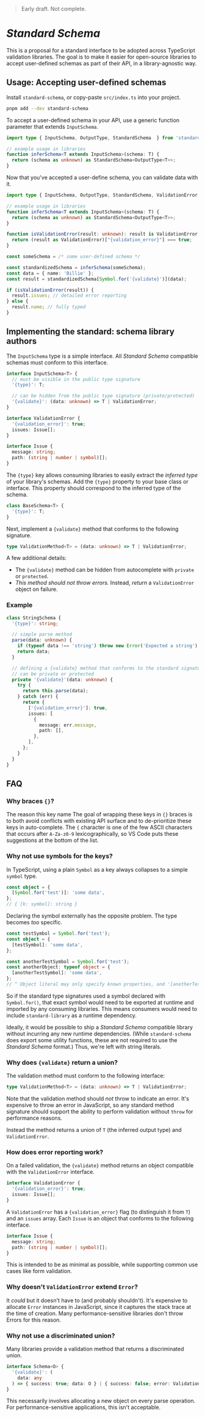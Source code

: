 > Early draft. Not complete.

# _Standard Schema_

This is a proposal for a standard interface to be adopted across TypeScript validation libraries. The goal is to make it easier for open-source libraries to accept user-defined schemas as part of their API, in a library-agnostic way.

## Usage: Accepting user-defined schemas

Install `standard-schema`, or copy-paste `src/index.ts` into your project.

```sh
pnpm add --dev standard-schema
```

To accept a user-defined schema in your API, use a generic function parameter that extends `InputSchema`.

```ts
import type { InputSchema, OutputType, StandardSchema  } from 'standard-schema';

// example usage in libraries
function inferSchema<T extends InputSchema>(schema: T) {
  return (schema as unknown) as StandardSchema<OutputType<T>>;
}
```

Now that you've accepted a user-define schema, you can validate data with it.

```ts
import type { InputSchema, OutputType, StandardSchema, ValidationError } from 'standard-schema';

// example usage in libraries
function inferSchema<T extends InputSchema>(schema: T) {
  return (schema as unknown) as StandardSchema<OutputType<T>>;
}

function isValidationError(result: unknown): result is ValidationError {
  return (result as ValidationError)["{validation_error}"] === true;
}

const someSchema = /* some user-defined schema */

const standardizedSchema = inferSchema(someSchema);
const data = { name: 'Billie' };
const result = standardizedSchema[Symbol.for('{validate}')](data);

if (isValidationError(result)) {
  result.issues; // detailed error reporting
} else {
  result.name; // fully typed
}
```

## Implementing the standard: schema library authors

The `InputSchema` type is a simple interface. All _Standard Schema_ compatible schemas must conform to this interface.

```ts
interface InputSchema<T> {
  // must be visible in the public type signature
  '{type}': T;

  // can be hidden from the public type signature (private/protected)
  '{validate}': (data: unknown) => T | ValidationError;
}

interface ValidationError {
  '{validation_error}': true;
  issues: Issue[];
}

interface Issue {
  message: string;
  path: (string | number | symbol)[];
}
```

The `{type}` key allows consuming libraries to easily extract the _inferred type_ of your library's schemas. Add the `{type}` property to your base class or interface. This property should correspond to the inferred type of the schema.

```ts
class BaseSchema<T> {
  '{type}': T;
}
```

Next, implement a `{validate}` method that conforms to the following signature.

```ts
type ValidationMethod<T> = (data: unknown) => T | ValidationError;
```

A few additional details:

- The `{validate}` method can be hidden from autocomplete with `private` or `protected`.
- _This method should not throw errors._ Instead, _return_ a `ValidationError` object on failure.

### Example

```ts
class StringSchema {
  '{type}': string;

  // simple parse method
  parse(data: unknown) {
    if (typeof data !== 'string') throw new Error('Expected a string');
    return data;
  }

  // defining a {validate} method that conforms to the standard signature
  // can be private or protected
  private '{validate}'(data: unknown) {
    try {
      return this.parse(data);
    } catch (err) {
      return {
        ['{validation_error}']: true,
        issues: [
          {
            message: err.message,
            path: [],
          },
        ],
      };
    }
  }
}
```

## FAQ

### Why braces `{}`?

The reason this key name The goal of wrapping these keys in `{}` braces is to both avoid conflicts with existing API surface and to de-prioritize these keys in auto-complete. The `{` character is one of the few ASCII characters that occurs after `A-Za-z0-9` lexicographically, so VS Code puts these suggestions at the bottom of the list.

### Why not use symbols for the keys?

In TypeScript, using a plain `Symbol` as a key always collapses to a simple `symbol` type.

```ts
const object = {
  [Symbol.for('test')]: 'some data',
};
// { [k: symbol]: string }
```

Declaring the symbol externally has the opposite problem. The type becomes _too_ specific.

```ts
const testSymbol = Symbol.for('test');
const object = {
  [testSymbol]: 'some data',
};

const anotherTestSymbol = Symbol.for('test');
const anotherObject: typeof object = {
  [anotherTestSymbol]: 'some data',
};
// ^ Object literal may only specify known properties, and '[anotherTestSymbol]' does not exist in type '{ [testSymbol]: string; }'.ts(2353)
```

So if the standard type signatures used a symbol declared with `Symbol.for()`, that exact symbol would need to be exported at runtime and imported by any consuming libraries. This means consumers would need to include `standard-library` as a runtime dependency.

Ideally, it would be possible to ship a _Standard Schema_ compatible library without incurring any new runtime dependencies. (While `standard-schema` does export some utility functions, these are not required to use the _Standard Schema_ format.) Thus, we're left with string literals.

### Why does `{validate}` return a union?

The validation method must conform to the following interface:

```ts
type ValidationMethod<T> = (data: unknown) => T | ValidationError;
```

Note that the validation method should _not_ throw to indicate an error. It's expensive to throw an error in JavaScript, so any standard method signature should support the ability to perform validation without `throw` for performance reasons.

Instead the method returns a union of `T` (the inferred output type) and `ValidationError`.

### How does error reporting work?

On a failed validation, the `{validate}` method returns an object compatible with the `ValidationError` interface.

```ts
interface ValidationError {
  '{validation_error}': true;
  issues: Issue[];
}
```

A `ValidationError` has a `{validation_error}` flag (to distinguish it from `T`) and an `issues` array. Each `Issue` is an object that conforms to the following interface.

```ts
interface Issue {
  message: string;
  path: (string | number | symbol)[];
}
```

This is intended to be as minimal as possible, while supporting common use cases like form validation.

### Why doesn't `ValidationError` extend `Error`?

It _could_ but it doesn't have to (and probably shouldn't). It's expensive to allocate `Error` instances in JavaScript, since it captures the stack trace at the time of creation. Many performance-sensitive libraries don't throw Errors for this reason.

### Why not use a discriminated union?

Many libraries provide a validation method that returns a discriminated union.

```ts
interface Schema<O> {
  '{validate}': (
    data: any
  ) => { success: true; data: O } | { success: false; error: ValidationError };
}
```

This necessarily involves allocating a new object on every parse operation. For performance-sensitive applications, this isn't acceptable.
